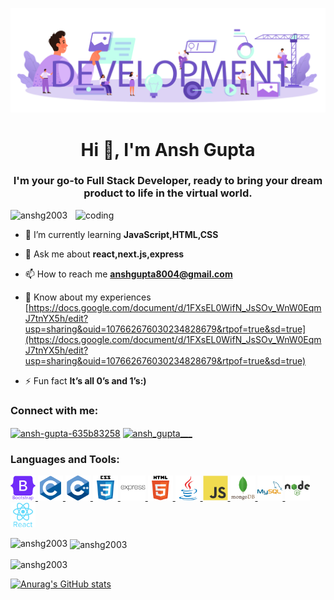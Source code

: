![logo](https://github.com/anshG2003/anshG2003/blob/main/site_design_12.jpg)
<h1 align="center">Hi 👋, I'm Ansh Gupta</h1>
<h3 align="center">I'm your go-to Full Stack Developer, ready to bring your dream product to life in the virtual world.</h3>

<img align = "right" alt ="coding" width = "400" src = "https://media2.giphy.com/media/v1.Y2lkPTc5MGI3NjExenA4ejhicWVuOHp2aWY5Y2lkMGEyNDJqNDN5b3E3ZnJzZnIxYXlhOCZlcD12MV9pbnRlcm5hbF9naWZfYnlfaWQmY3Q9Zw/RbDKaczqWovIugyJmW/giphy.webp">

<p align="left"> <img src="https://komarev.com/ghpvc/?username=anshg2003&label=Profile%20views&color=0e75b6&style=flat" alt="anshg2003" /> </p>

- 🌱 I’m currently learning **JavaScript,HTML,CSS**

- 💬 Ask me about **react,next.js,express**

- 📫 How to reach me **anshgupta8004@gmail.com**

- 📄 Know about my experiences [https://docs.google.com/document/d/1FXsEL0WifN_JsSOv_WnW0EqmJ7tnYX5h/edit?usp=sharing&ouid=107662676030234828679&rtpof=true&sd=true](https://docs.google.com/document/d/1FXsEL0WifN_JsSOv_WnW0EqmJ7tnYX5h/edit?usp=sharing&ouid=107662676030234828679&rtpof=true&sd=true)

- ⚡ Fun fact **It’s all 0’s and 1’s:)**

<h3 align="left">Connect with me:</h3>
<p align="left">
<a href="https://linkedin.com/in/ansh-gupta-635b83258" target="blank"><img align="center" src="https://raw.githubusercontent.com/rahuldkjain/github-profile-readme-generator/master/src/images/icons/Social/linked-in-alt.svg" alt="ansh-gupta-635b83258" height="30" width="40" /></a>
<a href="https://instagram.com/ansh_gupta___" target="blank"><img align="center" src="https://raw.githubusercontent.com/rahuldkjain/github-profile-readme-generator/master/src/images/icons/Social/instagram.svg" alt="ansh_gupta___" height="30" width="40" /></a>
</p>

<h3 align="left">Languages and Tools:</h3>
<p align="left"> <a href="https://getbootstrap.com" target="_blank" rel="noreferrer"> <img src="https://raw.githubusercontent.com/devicons/devicon/master/icons/bootstrap/bootstrap-plain-wordmark.svg" alt="bootstrap" width="40" height="40"/> </a> <a href="https://www.cprogramming.com/" target="_blank" rel="noreferrer"> <img src="https://raw.githubusercontent.com/devicons/devicon/master/icons/c/c-original.svg" alt="c" width="40" height="40"/> </a> <a href="https://www.w3schools.com/cpp/" target="_blank" rel="noreferrer"> <img src="https://raw.githubusercontent.com/devicons/devicon/master/icons/cplusplus/cplusplus-original.svg" alt="cplusplus" width="40" height="40"/> </a> <a href="https://www.w3schools.com/css/" target="_blank" rel="noreferrer"> <img src="https://raw.githubusercontent.com/devicons/devicon/master/icons/css3/css3-original-wordmark.svg" alt="css3" width="40" height="40"/> </a> <a href="https://expressjs.com" target="_blank" rel="noreferrer"> <img src="https://raw.githubusercontent.com/devicons/devicon/master/icons/express/express-original-wordmark.svg" alt="express" width="40" height="40"/> </a> <a href="https://www.w3.org/html/" target="_blank" rel="noreferrer"> <img src="https://raw.githubusercontent.com/devicons/devicon/master/icons/html5/html5-original-wordmark.svg" alt="html5" width="40" height="40"/> </a> <a href="https://www.java.com" target="_blank" rel="noreferrer"> <img src="https://raw.githubusercontent.com/devicons/devicon/master/icons/java/java-original.svg" alt="java" width="40" height="40"/> </a> <a href="https://developer.mozilla.org/en-US/docs/Web/JavaScript" target="_blank" rel="noreferrer"> <img src="https://raw.githubusercontent.com/devicons/devicon/master/icons/javascript/javascript-original.svg" alt="javascript" width="40" height="40"/> </a> <a href="https://www.mongodb.com/" target="_blank" rel="noreferrer"> <img src="https://raw.githubusercontent.com/devicons/devicon/master/icons/mongodb/mongodb-original-wordmark.svg" alt="mongodb" width="40" height="40"/> </a> <a href="https://www.mysql.com/" target="_blank" rel="noreferrer"> <img src="https://raw.githubusercontent.com/devicons/devicon/master/icons/mysql/mysql-original-wordmark.svg" alt="mysql" width="40" height="40"/> </a> <a href="https://nodejs.org" target="_blank" rel="noreferrer"> <img src="https://raw.githubusercontent.com/devicons/devicon/master/icons/nodejs/nodejs-original-wordmark.svg" alt="nodejs" width="40" height="40"/> </a> <a href="https://reactjs.org/" target="_blank" rel="noreferrer"> <img src="https://raw.githubusercontent.com/devicons/devicon/master/icons/react/react-original-wordmark.svg" alt="react" width="40" height="40"/> </a> </p>

<p><img align="left" src="https://github-readme-stats.vercel.app/api/top-langs?username=anshg2003&show_icons=true&locale=en&layout=compact" alt="anshg2003" /></p>

<p>&nbsp;<img align="center" src="https://github-readme-stats.vercel.app/api?username=anshg2003&show_icons=true&locale=en" alt="anshg2003" /></p>

<p><img align="center" src="https://github-readme-streak-stats.herokuapp.com/?user=anshg2003&" alt="anshg2003" /></p>

[![Anurag's GitHub stats](https://github-readme-stats.vercel.app/api?username=anshG2003)](https://github.com/anshG2003/github-readme-stats)

